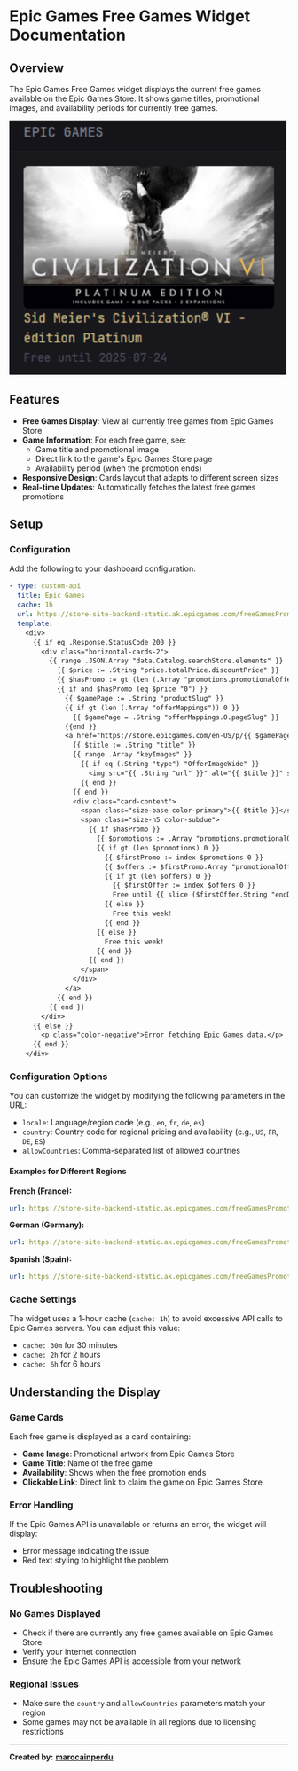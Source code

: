 # Epic Games Free Games Widget Documentation

## Overview

The Epic Games Free Games widget displays the current free games available on the Epic Games Store. It shows game titles, promotional images, and availability periods for currently free games.

<img style="width: 500px;" src="./preview.png" alt="Preview Image"/>

## Features

- **Free Games Display**: View all currently free games from Epic Games Store
- **Game Information**: For each free game, see:
  - Game title and promotional image
  - Direct link to the game's Epic Games Store page
  - Availability period (when the promotion ends)
- **Responsive Design**: Cards layout that adapts to different screen sizes
- **Real-time Updates**: Automatically fetches the latest free games promotions

## Setup

### Configuration

Add the following to your dashboard configuration:

```yaml
- type: custom-api
  title: Epic Games
  cache: 1h
  url: https://store-site-backend-static.ak.epicgames.com/freeGamesPromotions?locale=en&country=US&allowCountries=US
  template: |
    <div>
      {{ if eq .Response.StatusCode 200 }}
        <div class="horizontal-cards-2">
          {{ range .JSON.Array "data.Catalog.searchStore.elements" }}
            {{ $price := .String "price.totalPrice.discountPrice" }}
            {{ $hasPromo := gt (len (.Array "promotions.promotionalOffers")) 0 }}
            {{ if and $hasPromo (eq $price "0") }}
              {{ $gamePage := .String "productSlug" }}
              {{ if gt (len (.Array "offerMappings")) 0 }}
                {{ $gamePage = .String "offerMappings.0.pageSlug" }}
              {{end }}
              <a href="https://store.epicgames.com/en-US/p/{{ $gamePage }}" target="_blank" class="card">
                {{ $title := .String "title" }}
                {{ range .Array "keyImages" }}
                  {{ if eq (.String "type") "OfferImageWide" }}
                    <img src="{{ .String "url" }}" alt="{{ $title }}" style="width: 100%; max-width: 300px; height: 150px; object-fit: cover; border-radius: var(--border-radius);">
                  {{ end }}
                {{ end }}
                <div class="card-content">
                  <span class="size-base color-primary">{{ $title }}</span><br>
                  <span class="size-h5 color-subdue">
                    {{ if $hasPromo }}
                      {{ $promotions := .Array "promotions.promotionalOffers" }}
                      {{ if gt (len $promotions) 0 }}
                        {{ $firstPromo := index $promotions 0 }}
                        {{ $offers := $firstPromo.Array "promotionalOffers" }}
                        {{ if gt (len $offers) 0 }}
                          {{ $firstOffer := index $offers 0 }}
                          Free until {{ slice ($firstOffer.String "endDate") 0 10 }}
                        {{ else }}
                          Free this week!
                        {{ end }}
                      {{ else }}
                        Free this week!
                      {{ end }}
                    {{ end }}
                  </span>
                </div>
              </a>
            {{ end }}
          {{ end }}
        </div>
      {{ else }}
        <p class="color-negative">Error fetching Epic Games data.</p>
      {{ end }}
    </div>
```

### Configuration Options

You can customize the widget by modifying the following parameters in the URL:

- `locale`: Language/region code (e.g., `en`, `fr`, `de`, `es`)
- `country`: Country code for regional pricing and availability (e.g., `US`, `FR`, `DE`, `ES`)
- `allowCountries`: Comma-separated list of allowed countries

#### Examples for Different Regions

**French (France):**
```yaml
url: https://store-site-backend-static.ak.epicgames.com/freeGamesPromotions?locale=fr&country=FR&allowCountries=FR
```

**German (Germany):**
```yaml
url: https://store-site-backend-static.ak.epicgames.com/freeGamesPromotions?locale=de&country=DE&allowCountries=DE
```

**Spanish (Spain):**
```yaml
url: https://store-site-backend-static.ak.epicgames.com/freeGamesPromotions?locale=es&country=ES&allowCountries=ES
```

### Cache Settings

The widget uses a 1-hour cache (`cache: 1h`) to avoid excessive API calls to Epic Games servers. You can adjust this value:

- `cache: 30m` for 30 minutes
- `cache: 2h` for 2 hours
- `cache: 6h` for 6 hours

## Understanding the Display

### Game Cards

Each free game is displayed as a card containing:

- **Game Image**: Promotional artwork from Epic Games Store
- **Game Title**: Name of the free game
- **Availability**: Shows when the free promotion ends
- **Clickable Link**: Direct link to claim the game on Epic Games Store

### Error Handling

If the Epic Games API is unavailable or returns an error, the widget will display:
- Error message indicating the issue
- Red text styling to highlight the problem

## Troubleshooting

### No Games Displayed

- Check if there are currently any free games available on Epic Games Store
- Verify your internet connection
- Ensure the Epic Games API is accessible from your network

### Regional Issues

- Make sure the `country` and `allowCountries` parameters match your region
- Some games may not be available in all regions due to licensing restrictions

<hr>

**Created by:** [**marocainperdu**](https://github.com/marocainperdu)
